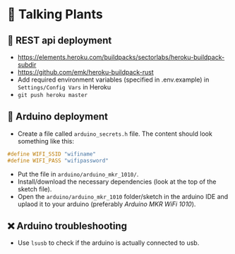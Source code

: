 # 🌱 Talking Plants

## 🚀 REST api deployment
* https://elements.heroku.com/buildpacks/sectorlabs/heroku-buildpack-subdir
* https://github.com/emk/heroku-buildpack-rust
* Add required environment variables (specified in .env.example) in `Settings/Config Vars` in Heroku
* `git push heroku master`

## 🚀 Arduino deployment
* Create a file called `arduino_secrets.h` file. The content should look something like this:
```c++
#define WIFI_SSID "wifiname"
#define WIFI_PASS "wifipassword"
```
* Put the file in `arduino/arduino_mkr_1010/`.
* Install/download the necessary dependencies (look at the top of the sketch file).
* Open the `arduino/arduino_mkr_1010` folder/sketch in the arduino IDE and uplaod it to your arduino (preferably *Arduino MKR WiFi 1010*).

## ❌ Arduino troubleshooting
* Use `lsusb` to check if the arduino is actually connected to usb.
